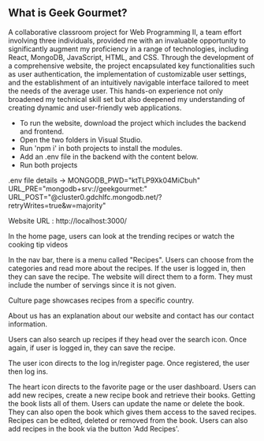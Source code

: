 ## What is Geek Gourmet?

A collaborative classroom project for Web Programming II, a team effort involving three individuals, provided me with an invaluable opportunity to significantly augment my proficiency in a range of technologies, including React, MongoDB, JavaScript, HTML, and CSS. Through the development of a comprehensive website, the project encapsulated key functionalities such as user authentication, the implementation of customizable user settings, and the establishment of an intuitively navigable interface tailored to meet the needs of the average user. This hands-on experience not only broadened my technical skill set but also deepened my understanding of creating dynamic and user-friendly web applications.

- To run the website, download the project which includes the backend and frontend.
- Open the two folders in Visual Studio.
- Run 'npm i' in both projects to install the modules.
- Add an .env file in the backend with the content below.
- Run both projects

.env file details -> 
MONGODB_PWD="ktTLP9Xk04MiCbuh"
URL_PRE="mongodb+srv://geekgourmet:"
URL_POST="@cluster0.gdchlfc.mongodb.net/?retryWrites=true&w=majority"

Website URL : http://localhost:3000/

In the home page, users can look at the trending recipes or watch the cooking tip videos

In the nav bar, there is a menu called "Recipes". Users can choose from the categories and read more about the recipes. If the user is logged in, then they can save the recipe. The website will direct them to a form. They must include the number of servings since it is not given.

Culture page showcases recipes from a specific country.

About us has an explanation about our website and contact has our contact information.

Users can also search up recipes if they head over the search icon. Once again, if user is logged in, they can save the recipe.

The user icon directs to the log in/register page. Once registered, the user then log ins.

The heart icon directs to the favorite page or the user dashboard. Users can add new recipes, create a new recipe book and retrieve their books. Getting the book lists all of them. Users can update the name or delete the book. They can also open the book which gives them access to the saved recipes. Recipes can be edited, deleted or removed from the book. Users can also add recipes in the book via the button 'Add Recipes'.
